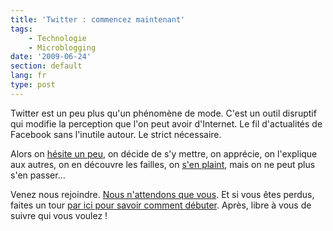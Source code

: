 ```yaml
---
title: 'Twitter : commencez maintenant'
tags:
    - Technologie
    - Microblogging
date: '2009-06-24'
section: default
lang: fr
type: post
---
```


Twitter est un peu plus qu'un phénomène de mode. C'est un outil disruptif qui modifie la perception que l'on peut avoir d'Internet. Le fil d'actualités de Facebook sans l'inutile autour. Le strict nécessaire.
<!-- more -->

Alors on [hésite un peu](/2007/11/twitter-or-not-twitter-that-is-the-blogger-question/), on décide de s'y mettre, on apprécie, on l'explique aux autres, on en découvre les failles, on [s'en plaint](/2009/02/twitter-ce-megaphone/), mais on ne peut plus s'en passer…

Venez nous rejoindre. [Nous n'attendons que vous](https://twitter.com/). Et si vous êtes perdus, faites un tour [par ici pour savoir comment débuter](http://www.aspectgeek.com/tech/twitter). Après, libre à vous de suivre qui vous voulez&nbsp;!